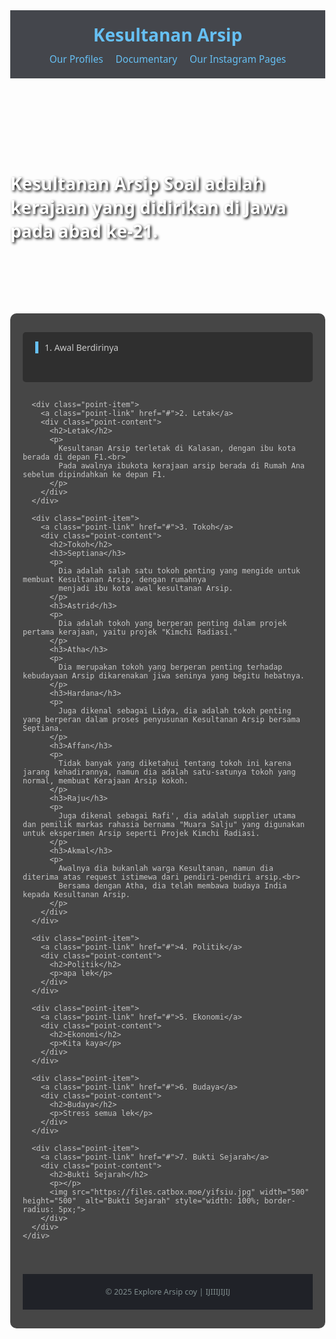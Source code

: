 <!DOCTYPE html>
<html lang="en">
<head>
  <meta charset="UTF-8">
  <meta name="viewport" content="width=device-width, initial-scale=1">
  <title>Arsip Soal</title>
  <style>
    /* Global Styles */
    body {
      margin: 0;
      font-family: 'Segoe UI', Tahoma, Geneva, Verdana, sans-serif;
      background: url('https://files.catbox.moe/k149m3.jpg') no-repeat center center fixed;
      background-size: cover;
      color: #c7c7c7;
    }
    header {
      background-color: rgba(23, 26, 33, 0.8);
      padding: 20px;
      text-align: center;
      color: #66c0f4;
    }
    header h1 {
      margin: 0;
      font-size: 2em;
    }
    /* Navigation Bar */
    header nav {
      margin-top: 10px;
      display: flex;
      justify-content: center;
      gap: 20px;
      flex-wrap: wrap;
    }
    header nav a {
      text-decoration: none;
      color: #66c0f4;
      font-size: 1.1em;
      transition: color 0.3s;
    }
    header nav a:hover {
      color: #fff;
    }
    .hero {
      display: flex;
      align-items: center;
      justify-content: center;
      height: 300px;
      color: #fff;
      font-size: 2em;
      font-weight: bold;
      text-shadow: 2px 2px 4px #000;
    }
    .container {
      padding: 30px 20px;
      max-width: 1200px;
      margin: 20px auto;
      background: rgba(26, 26, 26, 0.8);
      border-radius: 10px;
    }
    /* Points Menu Section (original clickable list) */
    .points-menu {
      display: flex;
      flex-direction: column;
      gap: 15px;
      margin-bottom: 40px;
    }
    .point-item {
      background: rgba(42, 42, 42, 0.8);
      border-radius: 5px;
      padding: 15px 20px;
    }
    .point-link {
      text-decoration: none;
      color: #c7c7c7;
      display: block;
      cursor: pointer;
      border-left: 5px solid #66c0f4;
      padding-left: 10px;
      transition: background-color 0.3s;
    }
    .point-link:hover {
      background-color: rgba(51, 51, 51, 0.8);
    }
    .point-content {
      overflow: hidden;
      max-height: 0;
      opacity: 0;
      transition: max-height 0.5s ease-out, opacity 0.5s ease-out;
      margin-top: 15px;
      padding-top: 15px;
      border-top: 1px solid #444;
    }
    .point-content.open {
      max-height: 1000px;
      opacity: 1;
    }
    .point-content h2 {
      color: #66c0f4;
    }
    footer {
      background-color: rgba(23, 26, 33, 0.8);
      text-align: center;
      padding: 20px;
      color: #7f8c8d;
      font-size: 0.9em;
    }
    /* Responsive Styles */
    @media (max-width: 600px) {
      .hero {
        font-size: 1.5em;
        height: 200px;
      }
      .container {
        padding: 15px 10px;
        margin: 10px;
      }
      .point-item {
        padding: 10px 15px;
      }
      .point-link {
        font-size: 1em;
        padding-left: 8px;
        border-left-width: 3px;
      }
      header, footer {
        padding: 15px;
      }
      header nav a {
        font-size: 1em;
      }
    }
  </style>
</head>
<body>
  <header>
    <h1>Kesultanan Arsip</h1>
    <!-- Navigation Bar -->
    <nav>
      <!-- Note the link now goes to profiles.html -->
      <a href="profiles.html">Our Profiles</a>
      <a href="#documentary">Documentary</a>
      <a href="#instagram">Our Instagram Pages</a>
    </nav>
  </header>

  <div class="hero">
    Kesultanan Arsip Soal adalah kerajaan yang didirikan di Jawa pada abad ke-21.
  </div>

  <div class="container">
    <!-- Points Menu Section (your existing content) -->
    <div class="points-menu">
      <div class="point-item">
        <a class="point-link" href="#">1. Awal Berdirinya</a>
        <div class="point-content">
          <h2>Awal Berdirinya</h2>
          <p>
            Kesultanan Arsip pertama di dirikan pada abad ke-21 oleh sekelompok orang.<br>
            Pada awalnya dinamakan "Biologi nyehhh" sebelum diubah menjadi Arsip Soal setahun kemudian.
          </p>
        </div>
      </div>
      
      <div class="point-item">
        <a class="point-link" href="#">2. Letak</a>
        <div class="point-content">
          <h2>Letak</h2>
          <p>
            Kesultanan Arsip terletak di Kalasan, dengan ibu kota berada di depan F1.<br>
            Pada awalnya ibukota kerajaan arsip berada di Rumah Ana sebelum dipindahkan ke depan F1.
          </p>
        </div>
      </div>
      
      <div class="point-item">
        <a class="point-link" href="#">3. Tokoh</a>
        <div class="point-content">
          <h2>Tokoh</h2>
          <h3>Septiana</h3>
          <p>
            Dia adalah salah satu tokoh penting yang mengide untuk membuat Kesultanan Arsip, dengan rumahnya
            menjadi ibu kota awal kesultanan Arsip.
          </p>
          <h3>Astrid</h3>
          <p>
            Dia adalah tokoh yang berperan penting dalam projek pertama kerajaan, yaitu projek "Kimchi Radiasi."
          </p>
          <h3>Atha</h3>
          <p>
            Dia merupakan tokoh yang berperan penting terhadap kebudayaan Arsip dikarenakan jiwa seninya yang begitu hebatnya.
          </p>
          <h3>Hardana</h3>
          <p>
            Juga dikenal sebagai Lidya, dia adalah tokoh penting yang berperan dalam proses penyusunan Kesultanan Arsip bersama Septiana.
          </p>
          <h3>Affan</h3>
          <p>
            Tidak banyak yang diketahui tentang tokoh ini karena jarang kehadirannya, namun dia adalah satu-satunya tokoh yang normal, membuat Kerajaan Arsip kokoh.
          </p>
          <h3>Raju</h3>
          <p>
            Juga dikenal sebagai Rafi', dia adalah supplier utama dan pemilik markas rahasia bernama "Muara Salju" yang digunakan untuk eksperimen Arsip seperti Projek Kimchi Radiasi.
          </p>
          <h3>Akmal</h3>
          <p>
            Awalnya dia bukanlah warga Kesultanan, namun dia diterima atas request istimewa dari pendiri-pendiri arsip.<br>
            Bersama dengan Atha, dia telah membawa budaya India kepada Kesultanan Arsip.
          </p>
        </div>
      </div>
      
      <div class="point-item">
        <a class="point-link" href="#">4. Politik</a>
        <div class="point-content">
          <h2>Politik</h2>
          <p>apa lek</p>
        </div>
      </div>
      
      <div class="point-item">
        <a class="point-link" href="#">5. Ekonomi</a>
        <div class="point-content">
          <h2>Ekonomi</h2>
          <p>Kita kaya</p>
        </div>
      </div>
      
      <div class="point-item">
        <a class="point-link" href="#">6. Budaya</a>
        <div class="point-content">
          <h2>Budaya</h2>
          <p>Stress semua lek</p>
        </div>
      </div>
      
      <div class="point-item">
        <a class="point-link" href="#">7. Bukti Sejarah</a>
        <div class="point-content">
          <h2>Bukti Sejarah</h2>
          <p></p>
          <img src="https://files.catbox.moe/yifsiu.jpg" width="500" height="500"  alt="Bukti Sejarah" style="width: 100%; border-radius: 5px;">
        </div>
      </div>
    </div>
    
   
  </div>
  
  <footer>
    &copy; 2025 Explore Arsip coy | IJIIIJIJIJ
  </footer>
  
  <script>
    // Toggle script for the points-menu sections
    document.addEventListener("DOMContentLoaded", function() {
      const links = document.querySelectorAll(".point-link");
      links.forEach(link => {
        link.addEventListener("click", function(e) {
          e.preventDefault();
          const content = this.nextElementSibling;
          content.classList.toggle("open");
        });
      });
    });
  </script>
</body>
</html>



